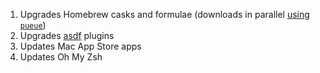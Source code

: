 1. Upgrades Homebrew casks and formulae (downloads in parallel [using `pueue`](https://github.com/Nukesor/pueue))
2. Upgrades [asdf](https://github.com/asdf-vm/asdf) plugins
3. Updates Mac App Store apps
4. Updates Oh My Zsh